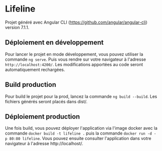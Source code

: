 # Lifeline

Projet généré avec Angular CLI (https://github.com/angular/angular-cli) version 7.1.1.

## Déploiement en développement

Pour lancer le projet en mode développement, vous pouvez utiliser la commande `ng serve`. Puis vous rendre sur votre navigateur à l'adresse `http://localhost:4200/`. Les modifications apportées au code seront automatiquement rechargées.

## Build production

Pour build le projet pour la prod, lancez la commande `ng build --build`. Les fichiers générés seront placés dans dist/.

## Déploiement production

Une fois build, vous pouvez déployer l'application via l'image docker avec la commande `docker build -t lifeline .` puis la commande `docker run -d -p 80:80 lifeline`. Vous pouvez ensuite consulter l'application dans votre navigateur à l'adresse http://localhost/.
